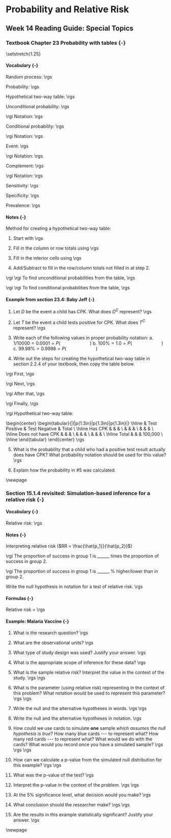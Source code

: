 # Probability and Relative Risk

## Week 14 Reading Guide: Special Topics

### Textbook Chapter 23 Probability with tables {-}

<!-- \setstretch{1} -->

<!-- **Videos** -->

<!-- * Chapter23 -->

\setstretch{1.25}

#### Vocabulary {-}

Random process:
\rgs

Probability:
\rgs

Hypothetical two-way table:
\rgs

Unconditional probability:
\rgs

\rgi Notation:
\rgs

Conditional probability:
\rgs

\rgi Notation:
\rgs

Event:
\rgs

\rgi Notation:
\rgs

Complement:
\rgs

\rgi Notation:
\rgs

Sensitivity:
\rgs

Specificity:
\rgs

Prevalence:
\rgs

#### Notes {-}

Method for creating a hypothetical two-way table:

1.	Start with
\rgs

2.	Fill in the column or row totals using
\rgs

3.	Fill in the interior cells using
\rgs

4.	Add/Subtract to fill in the row/column totals not filled in at step 2.

\rgi \rgi To find unconditional probabilities from the table,
\rgs

\rgi \rgi To find conditional probabilities from the table,
\rgs

#### Example from section 23.4: Baby Jeff {-}

1.	Let $D$ be the event a child has CPK.  What does $D^C$ represent?
\rgs

2.	Let $T$ be the event a child tests positive for CPK.  What does $T^C$ represent?
\rgs

3.	Write each of the following values in proper probability notation:
    a. $1/10000 = 0.0001 = P( \hspace{1in} )$
    b. $100\% = 1.0 = P(  \hspace{1in}  )$
    c. $99.98\% = 0.9998 = P(  \hspace{1in}  )$

4.	Write out the steps for creating the hypothetical two-way table in section 2.2.4 of your textbook, then copy the table below.

\rgi First,
\rgs

\rgi Next,
\rgs

\rgi After that,
\rgs

\rgi Finally,
\rgs

\rgi Hypothetical two-way table:

\begin{center}
\begin{tabular}{|l|p{1.3in}|p{1.3in}|p{1.3in}|}
\hline
&	Test Positive	& Test Negative	& Total \\ \hline
Has CPK		& & & \\
	& & & \\
	& & & \\ \hline
Does not have CPK		& & & \\
	& & & \\
	& & & \\ \hline
Total & & & 100,000 \\ \hline
\end{tabular}
\end{center}
\rgs

5.	What is the probability that a child who had a positive test result actually does have CPK?  What probability notation should be used for this value?
\rgs


6.	Explain how the probability in #5 was calculated.

\newpage

### Section 15.1.4 revisited: Simulation-based inference for a relative risk  {-}

#### Vocabulary {-}

Relative risk: 
\rgs


#### Notes {-}

Interpreting relative risk ($RR = \frac{\hat{p_1}}{\hat{p_2}}$)

\rgi The proportion of success in group 1 is ______ times the proportion of success in group 2.

\rgi The proportion of success in group 1 is ______ % higher/lower than in group 2.

Write the null hypothesis in notation for a test of relative risk.
\rgs

#### Formulas {-}

Relative risk = 
\rgs

#### Example: Malaria Vaccine {-}

1. What is the research question?
\rgs

2. What are the observational units?
\rgs

3. What type of study design was used?  Justify your answer.
\rgs

4. What is the appropriate scope of inference for these data?
\rgs

5. What is the sample relative risk?  Interpret the value in the context of the study.
\rgs
\rgs

6. What is the parameter (using relative risk) representing in the context of this problem?  What notation would be used to represent this parameter?
\rgs
\rgs

7. Write the null and the alternative hypotheses in words.
\rgs
\rgs

8. Write the null and the alternative hypotheses in notation.
\rgs

9. How could we use cards to simulate **one** sample *which assumes the null hypothesis is true*?  How many blue cards --- to represent what?  How many red cards --- to represent what?  What would we do with the cards?  What would you record once you have a simulated sample?
\rgs
\rgs
\rgs

10. How can we calculate a p-value from the simulated null distribution for this example?
\rgs
\rgs

11. What was the p-value of the test? 
\rgs

12. Interpret the p-value in the context of the problem.
\rgs
\rgs

13. At the 5% significance level, what decision would you make?
\rgs

14. What conclusion should the researcher make?
\rgs
\rgs

15. Are the results in this example statistically significant?  Justify your answer.
\rgs



\newpage
